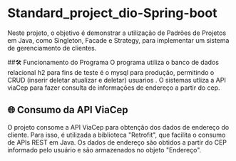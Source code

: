 # Standard_project_dio-Spring-boot

Neste projeto, o objetivo é demonstrar a utilização de Padrões de Projetos em Java, como Singleton, Facade e Strategy, para implementar um sistema de gerenciamento de clientes.

##🛠️ Funcionamento do Programa
O programa utiliza o banco de dados relacional h2 para fins de teste é o mysql para produção, permitindo o CRUD (inserir deletar atualizar e deletar) usuarios . O sistemas utliza a API viaCep para fazer consulta de informações de endereço a partir do cep.


## 🌐 Consumo da API ViaCep 

O projeto consome a API ViaCep para obtenção dos dados de endereço do cliente. Para isso, é utilizada a biblioteca "Retrofit", que facilita o consumo de APIs REST em Java. Os dados de endereço são obtidos a partir do CEP informado pelo usuário e são armazenados no objeto "Endereço".
